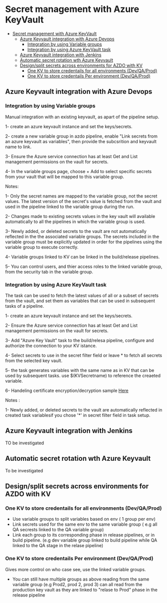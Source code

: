 # Secret management with Azure KeyVault

- [Secret management with Azure KeyVault](#secret-management-with-azure-keyvault)
    - [Azure Keyvault integration with Azure Devops](#azure-keyvault-integration-with-azure-devops)
        - [Integration by using Variable groups](#integration-by-using-variable-groups)
        - [Integration by using Azure KeyVault task](#integration-by-using-azure-keyvault-task)
    - [Azure Keyvault integration with Jenkins](#azure-keyvault-integration-with-jenkins)
    - [Automatic secret rotation wth Azure Keyvault](#automatic-secret-rotation-wth-azure-keyvault)
    - [Design/split secrets across environments for AZDO with KV](#designsplit-secrets-across-environments-for-azdo-with-kv)
        - [One KV to store credentails for all environments (Dev/QA/Prod)](#one-kv-to-store-credentails-for-all-environments-devqaprod)
        - [One KV to store credentails Per environment (Dev/QA/Prod)](#one-kv-to-store-credentails-per-environment-devqaprod)

## Azure Keyvault integration with Azure Devops

### Integration by using Variable groups

Manual integration with an existing keyvault, as apart of the pipeline setup.

1- create an azure keyvault instance and set the keys/secrets.

2- create a new variable group in azdo pipeline, enable "Link secrets from an azure keyvault as variables", then provide the subcsrition and keyvault name to link.

3- Ensure the Azure service connection has at least Get and List management permissions on the vault for secrets.

4- In the variable groups page, choose + Add to select specific secrets from your vault that will be mapped to this variable group.

Notes:

1- Only the secret names are mapped to the variable group, not the secret values. The latest version of the secret's value is fetched from the vault and used in the pipeline linked to the variable group during the run.

2- Changes made to existing secrets values in the key vault will available automatically to all the pipelines in which the variable group is used.

3- Newly added, or deleted secrets to the vault are not automatically reflected in the the associated variable groups. The secrets included in the variable group must be explicitly updated in order for the pipelines using the variable group to execute correctly.

4- Variable groups linked to KV can be linked in the build/release pipelines.

5- You can control users, and thier access roles to the linked variable group, from the security tab in the variable group.

### Integration by using Azure KeyVault task

The task can be used to fetch the latest values of all or a subset of secrets from the vault, and set them as variables that can be used in subsequent tasks of a pipeline.

1- create an azure keyvault instance and set the keys/secrets.

2- Ensure the Azure service connection has at least Get and List management permissions on the vault for secrets.

3- Add "Azure Key Vault" task to the build/relesa pipeline, configure and authorize the connection to your KV istance.

4- Select secrets to use in the secret filter field or leave * to fetch all secrets from the selected key vault.

5- the task generates variables with the same name as in KV that can be used by subsequent tasks. use $(KVSecretname) to reference the creaeted variable.

6- Handeling certificate encryption/decryption sample [Here](https://docs.microsoft.com/en-us/azure/devops/pipelines/tasks/deploy/azure-key-vault?view=azure-devops)

Notes :

1- Newly added, or deleted secrets to the vault are automatically reflected in created task variablesif you chose '*' in secret filter field in task setup.

## Azure Keyvault integration with Jenkins
TO be investigated

## Automatic secret rotation wth Azure Keyvault
To be investigated

## Design/split secrets across environments for AZDO with KV

### One KV to store credentails for all environments (Dev/QA/Prod)

- Use variable groups to split variables based on env ( 1 group per env)
- Link secrets used for the same env to the same variable group ( e.g all QA secrests linked to the QA variable group)
- Link each group to its corresponding phase in release pipelines, or in build pipeline. (e.g dev variable group linked to build pipeline while QA linked to the QA stage in the relase pipeline)

### One KV to store credentails Per environment (Dev/QA/Prod)

Gives more control on who case see, use the linked variable groups.

- You can still have multiple groups as above reading from the same variable group (e.g Prod2, prod 2, prod 3) can all read from the production key vault as they are linked to "relase to Prod" phase in the release pipeline 

